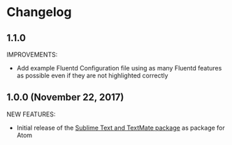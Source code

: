 # Changelog

## 1.1.0

IMPROVEMENTS:

- Add example Fluentd Configuration file using as many Fluentd features as possible even if they are not highlighted correctly

## 1.0.0 (November 22, 2017)

NEW FEATURES:

- Initial release of the [Sublime Text and TextMate package](https://github.com/adamchainz/fluentd.tmLanguage) as package for Atom
